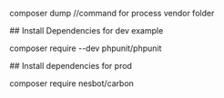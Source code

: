 composer dump //command for process vendor folder

## Install Dependencies for dev example

composer require --dev phpunit/phpunit

## Install dependencies for prod

composer require nesbot/carbon